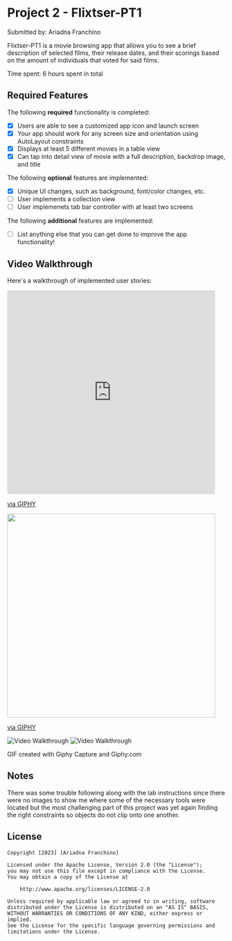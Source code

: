 # Project 2 - Flixtser-PT1

Submitted by: Ariadna Franchino

Flixtser-PT1 is a movie browsing app that allows you to see a brief description of selected films, their release dates, and their scorings based on the amount of individuals that voted for said films. 

Time spent: 6 hours spent in total

## Required Features

The following **required** functionality is completed:

- [x] Users are able to see a customized app icon and launch screen
- [x] Your app should work for any screen size and orientation using AutoLayout constraints
- [x] Displays at least 5 different movies in a table view
- [x] Can tap into detail view of movie with a full description, backdrop image, and title
 
The following **optional** features are implemented:

- [x] Unique UI changes, such as background, font/color changes, etc.
- [ ] User implements a collection view
- [ ] User implemenets tab bar controller with at least two screens

The following **additional** features are implemented:

- [ ] List anything else that you can get done to improve the app functionality!

## Video Walkthrough

Here's a walkthrough of implemented user stories:


<iframe src="https://giphy.com/embed/jOOG6YoQVcbBZEDiMw" width="480" height="470" frameBorder="0" class="giphy-embed" allowFullScreen></iframe><p><a href="https://giphy.com/gifs/jOOG6YoQVcbBZEDiMw">via GIPHY</a></p>

<img src="https://giphy.com/embed/hfBthRQvTuZVms2AeI" width="480" height="470" frameBorder="0" class="giphy-embed" allowFullScreen></iframe><p><a href="https://giphy.com/gifs/hfBthRQvTuZVms2AeI">via GIPHY</a></p>

<img src='https://media.giphy.com/media/hfBthRQvTuZVms2AeI/giphy.gif' title='Video Walkthrough' width='' alt='Video Walkthrough' />

<img src='https://media.giphy.com/media/2NcVQXRTLMdzX3mnOm/giphy.gif' title='Video Walkthrough' width='' alt='Video Walkthrough' />


GIF created with Giphy Capture and Giphy.com

## Notes

There was some trouble following along with the lab instructions since there were no images to show me where some of the necessary tools were located but the most challenging part of this project was yet again finding the right constraints so objects do not clip onto one another. 

## License

    Copyright [2023] [Ariadna Franchino]

    Licensed under the Apache License, Version 2.0 (the "License");
    you may not use this file except in compliance with the License.
    You may obtain a copy of the License at

        http://www.apache.org/licenses/LICENSE-2.0

    Unless required by applicable law or agreed to in writing, software
    distributed under the License is distributed on an "AS IS" BASIS,
    WITHOUT WARRANTIES OR CONDITIONS OF ANY KIND, either express or implied.
    See the License for the specific language governing permissions and
    limitations under the License.
